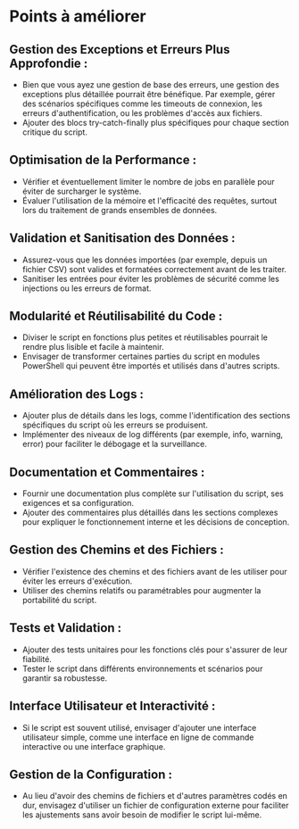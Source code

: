 # Points à améliorer

## Gestion des Exceptions et Erreurs Plus Approfondie :

- Bien que vous ayez une gestion de base des erreurs, une gestion des exceptions plus détaillée pourrait être bénéfique. Par exemple, gérer des scénarios spécifiques comme les timeouts de connexion, les erreurs d'authentification, ou les problèmes d'accès aux fichiers.
- Ajouter des blocs try-catch-finally plus spécifiques pour chaque section critique du script.

## Optimisation de la Performance :

- Vérifier et éventuellement limiter le nombre de jobs en parallèle pour éviter de surcharger le système.
- Évaluer l'utilisation de la mémoire et l'efficacité des requêtes, surtout lors du traitement de grands ensembles de données.

## Validation et Sanitisation des Données :

- Assurez-vous que les données importées (par exemple, depuis un fichier CSV) sont valides et formatées correctement avant de les traiter.
- Sanitiser les entrées pour éviter les problèmes de sécurité comme les injections ou les erreurs de format.

## Modularité et Réutilisabilité du Code :

- Diviser le script en fonctions plus petites et réutilisables pourrait le rendre plus lisible et facile à maintenir.
- Envisager de transformer certaines parties du script en modules PowerShell qui peuvent être importés et utilisés dans d'autres scripts.

## Amélioration des Logs :

- Ajouter plus de détails dans les logs, comme l'identification des sections spécifiques du script où les erreurs se produisent.
- Implémenter des niveaux de log différents (par exemple, info, warning, error) pour faciliter le débogage et la surveillance.

## Documentation et Commentaires :

- Fournir une documentation plus complète sur l'utilisation du script, ses exigences et sa configuration.
- Ajouter des commentaires plus détaillés dans les sections complexes pour expliquer le fonctionnement interne et les décisions de conception.

## Gestion des Chemins et des Fichiers :

- Vérifier l'existence des chemins et des fichiers avant de les utiliser pour éviter les erreurs d'exécution.
- Utiliser des chemins relatifs ou paramétrables pour augmenter la portabilité du script.

## Tests et Validation :

- Ajouter des tests unitaires pour les fonctions clés pour s'assurer de leur fiabilité.
- Tester le script dans différents environnements et scénarios pour garantir sa robustesse.

## Interface Utilisateur et Interactivité :

- Si le script est souvent utilisé, envisager d'ajouter une interface utilisateur simple, comme une interface en ligne de commande interactive ou une interface graphique.

## Gestion de la Configuration :

- Au lieu d'avoir des chemins de fichiers et d'autres paramètres codés en dur, envisagez d'utiliser un fichier de configuration externe pour faciliter les ajustements sans avoir besoin de modifier le script lui-même.